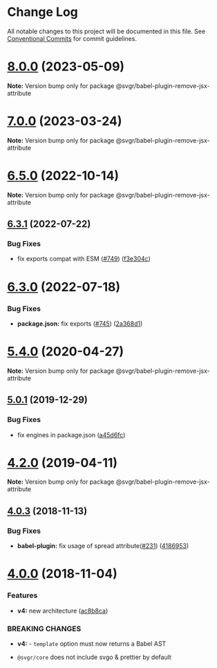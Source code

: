# Change Log

All notable changes to this project will be documented in this file.
See [Conventional Commits](https://conventionalcommits.org) for commit guidelines.

# [8.0.0](https://github.com/gregberge/svgr/compare/v7.0.0...v8.0.0) (2023-05-09)

**Note:** Version bump only for package @svgr/babel-plugin-remove-jsx-attribute





# [7.0.0](https://github.com/gregberge/svgr/compare/v6.5.1...v7.0.0) (2023-03-24)

**Note:** Version bump only for package @svgr/babel-plugin-remove-jsx-attribute





# [6.5.0](https://github.com/gregberge/svgr/compare/v6.4.0...v6.5.0) (2022-10-14)

**Note:** Version bump only for package @svgr/babel-plugin-remove-jsx-attribute





## [6.3.1](https://github.com/gregberge/svgr/compare/v6.3.0...v6.3.1) (2022-07-22)


### Bug Fixes

* fix exports compat with ESM ([#749](https://github.com/gregberge/svgr/issues/749)) ([f3e304c](https://github.com/gregberge/svgr/commit/f3e304c166282f042ecd4d6c396a0798a7f0b490))





# [6.3.0](https://github.com/gregberge/svgr/compare/v6.2.1...v6.3.0) (2022-07-18)


### Bug Fixes

* **package.json:** fix exports ([#745](https://github.com/gregberge/svgr/issues/745)) ([2a368d1](https://github.com/gregberge/svgr/commit/2a368d1305949ec6426c7c7312c04224071ec2bd))





# [5.4.0](https://github.com/gregberge/svgr/tree/master/packages/babel-plugin-remove-jsx-attribute/compare/v5.3.1...v5.4.0) (2020-04-27)

**Note:** Version bump only for package @svgr/babel-plugin-remove-jsx-attribute





## [5.0.1](https://github.com/gregberge/svgr/tree/master/packages/babel-plugin-remove-jsx-attribute/compare/v5.0.0...v5.0.1) (2019-12-29)


### Bug Fixes

* fix engines in package.json ([a45d6fc](https://github.com/gregberge/svgr/tree/master/packages/babel-plugin-remove-jsx-attribute/commit/a45d6fc8b43402bec60ed4e9273f90fdc65a23a7))





# [4.2.0](https://github.com/gregberge/svgr/tree/master/packages/babel-plugin-remove-jsx-attribute/compare/v4.1.0...v4.2.0) (2019-04-11)

**Note:** Version bump only for package @svgr/babel-plugin-remove-jsx-attribute





## [4.0.3](https://github.com/gregberge/svgr/compare/v4.0.2...v4.0.3) (2018-11-13)


### Bug Fixes

* **babel-plugin:** fix usage of spread attribute([#231](https://github.com/gregberge/svgr/issues/231)) ([4186953](https://github.com/gregberge/svgr/commit/4186953))





# [4.0.0](https://github.com/gregberge/svgr/compare/v3.1.0...v4.0.0) (2018-11-04)


### Features

* **v4:** new architecture ([ac8b8ca](https://github.com/gregberge/svgr/commit/ac8b8ca))


### BREAKING CHANGES

* **v4:** - `template` option must now returns a Babel AST
- `@svgr/core` does not include svgo & prettier by default
